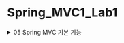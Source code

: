 # Spring_MVC1_Lab1

<details>
<summary>05 Spring MVC 기본 기능 </summary>
<div markdown="1">

## 프로젝트 생성
- packaging에서 Jar와 War의 차이
  - Jar: 내장 서버를 사용(톰캣) webapp 경로 사용하지 않음. 내장 서버 사용에 최적화 되어 있다. 요즈음은 주로 Jar사용
  - War: 내장 서버도 사용 가능하지만 주로 외부 서버에 빌드 파일을 올릴 때 사용

## Logging
- 로그에 대해 간단히 알아보자
- 이제 sout이 아닌 별도의 로깅 라이브러리를 사용하여 로그를 출력할 것
- 참고로 로그 관련 라이브러리도 많고, 깊게 들어가면 끝이 없기에 최소한의 사용 방법만 알아보자

### 로깅 라이브러리
- 스프링 부트 라이브러리를 사용하면 스프링 부트 로깅 라이브러리가 함께 포함된다.
- 스프링 부트 로깅 라이브러리는 기본으로 다음 로깅 라이브러리를 사용
  - SLF4J
  - Logback
- 여러 로그 라이브러리를 통합하여 (어댑터 패턴 등등) 사용할 수 있도록 인터페이스로 제공하는 것이 SLF4J
- Logback은 로그 라이브러리 (구현체) 실무에서 Logback 많이 사용한다

### 로그 선언, 호출

```java
package hello.springmvc.basic;

import lombok.extern.slf4j.Slf4j;
import org.springframework.web.bind.annotation.RequestMapping;
import org.springframework.web.bind.annotation.RestController;

@Slf4j
@RestController
public class LogTestController {

//    private final Logger log = LoggerFactory.getLogger(getClass());

    @RequestMapping("/log-test")
    public String logTest() {
        String name = "Spring";
        System.out.println("name = " + name);
        log.trace("trace log=" + name); //이렇게 쓰면 안된다 출력 안할 건데 선연산이 들어가버림
        log.debug("debug log={}", name);
        log.info("info log={}", name);
        log.warn("warn log={}", name);
        log.error("error log={}", name);

        log.info("info log={}", name);

        return "ok";
    }
}

```

- @RestController
  - @Controller는 반환 값이 String이면 뷰 이름으로 인식되어 뷰를 찾고 뷰가 렌더링 됨
  - @RestController는 반환 값으로 뷰를 찾는 것이 아니라 HTTP 메시지 바디에 바로 입력
  - @ResponseBody와 관련 있는데 뒤에서 더 자세히 볼 것임
- 로그의 출력 내용
  - 시간, 로그 레벨, 프로세스 ID, 쓰레드 명, 클래스 명, 로그 메시지
- 로그 레벨은 다음과 같다.
  - TRACE > DEBUG > INFO > WARN > ERROR
  - 로그 레벨 설정을 변경하며 노출 시킬 로그 레벨을 정할 수 있다.
  - 보통 개발 서버는 debug이상으로 심각한 로그를 출력
  - 운영 서버는 info 출력
- @Slf4j로 로그 선언 부분을 대체 할 수 있다. (롬복이 대신 써준다)

### 올바른 로그 사용법
- 선연산이 되지 않게 하자 
- log.debug("data=" + data)
  - 위와 같이 써도 로그 출력은 올바로 됨 하지만 debug로그를 노출시키지 않을 예정임에도 파라미터 연산이 먼저되어 서버의 자원을 잡아먹는다
  - 이렇게 쓰면 혼난다.
  - 다음과 같이 쓰자 log.debug("data = {}", data)
  - {}가 서식지정자 마냥 치환된다.

### 로그 사용시 장점
- 쓰레드 정보, 클래스 이름 같은 부가 정보를 함께 볼 수 있고 출력 모양을 조정 간으
- 로그 레벨에 따라 노출여부를 결정 가능
- 콘솔에만 아니라 파일, 네트워크 등 로그를 별도의 위치에 남길 수도 있음
- 특히 파일로 남길 때는 일별 특정 용량에 따라 로그를 분할하는 것도 가능
- 성능도 sout보다 파워풀하다 (내부 버퍼링, 멀티 쓰레드 등등)

## MappingController
- 몇가지를 짚고 코드로 넘어가서 url에 따라 컨트롤러가 매핑되어 동작하는 여러가지 방식을 체크하자
- 첫번째
  - /hello-basic
  - /hello-basic/
  - 스프링 부트 3.0이전은 위의 두 url을 다른 url로 인식
  - 스프링 부트 3.0이후에는 다른 url로 인식
- 두번째
  - @RequestMapping에 method 속성으로 HTTP 메서드를 지정하지 않으면 HTTP 메서드와 무관하게 호출
  - 모두 허용한다.
- 이제 본격적으로 코드를 보자 

```java
package hello.springmvc.basic.requestmapping;

import org.slf4j.Logger;
import org.slf4j.LoggerFactory;
import org.springframework.http.MediaType;
import org.springframework.web.bind.annotation.*;

@RestController
public class MappingController {

    private Logger log = LoggerFactory.getLogger(getClass());

    //배열 형태도 가능 배열안에 있는 url에 컨트롤러 메서드를 매핑시킨다 
    //모든 형태의 메서드를 허용하지 않고 특정 형태만 허용하도록 method를 한정할 수 있다 
    @RequestMapping(value = {"/hello-basic", "/hello-go"}, method = RequestMethod.GET)
    public String helloBasic() {
        log.info("helloBasic");
        return "ok";
    }

    /**
     * 편리한 축약 애노테이션 (코드 보기)
     * 애노테이션을 살펴보면 우리가 써야할 코드를 대신 써주는 것을 확인 가능 
     * 편리한 축약이라고 표현한 이유 
     * @return
     * @GetMapping
     * @PostMapping
     * @PutMapping
     * @DeleteMapping
     * @PatchMapping
     */
    @GetMapping("/mapping-get-v2")
    public String mappingGetv2() {
        log.info("mapping-get-v2");
        return "ok";
    }

    /**
     * PathVariable 사용
     * 변수명이 같으면 생략 가능
     *
     * @PathVariable("userId") String data
     * @PathVariable String userId
     * @PathVariable("userId") String userId -> @PathVariable userId
     * /mapping/userA
     * url 자체에 값이 들어있는 형태
     * 경로 변수, pathVariable
     * 이거 진짜 많이 사용
     */
    @GetMapping("/mapping/{userId}")
    public String mappingPath(@PathVariable("userId") String data) {
        log.info("mappingPath userId={}", data);
        return "ok";
    }

    /**
     * PathVariable 사용 다중
     *
     * @param userId
     * @param orderId
     * @return
     */
    @GetMapping("/mapping/users/{userId}/orders/{orderId}")
    public String mappingPath(@PathVariable String userId, @PathVariable String orderId) {
        log.info("mappingPath userId={}, orderId={}", userId, orderId);
        return "ok";
    }

    /**
     * 파라미터로 추가 매핑
     * 특정 파라미터 정보가 있으면 호출 되는 메서드 만들기
     * params="mode",
     * params="!mode"
     * params="mode=debug"
     * params="mode!=debug"
     * params = {"mode=debug","data=good}
     * @return
     * 애노테이션에 들어있는 파라미터가 요청에 포함되어 있을 경우에만 메서드가 호출된다
     * mode=debug를 url에서 빼면 메서드 호출 안됨
     */
    @GetMapping(value = "/mapping-param", params = "mode=debug")
    public String mappingParam() {
        log.info("mappingParam");
        return "ok";
    }

    /**
     * 특정 헤더로 추가 매핑
     * 요청의 헤더에 mode=debug가 있어야 메서드가 호출된다.
     * headers="mode",
     * headers="!mode"
     * headers="mode=debug"
     * headers="mode!=debug" (! = )
     */
    @GetMapping(value = "/mapping-header", headers = "mode=debug")
    public String mappingHeader() {
        log.info("mappingHeader");
        return "ok";
    }

    /**
     * Content-Type 헤더 기반 추가 매핑 Media Type
     * consumes="application/json"
     * consumes="!application/json"
     * consumes="application/*"
     * consumes="*\/*"
     * MediaType.APPLICATION_JSON_VALUE
     */
    @PostMapping(value = "/mapping-consume", consumes = MediaType.APPLICATION_JSON_VALUE)
    public String mappingConsumes() {
        log.info("mappingConsumes");
        return "ok";
    }

    /**
     * Accept 헤더 기반 Media Type
     * 클라이언트가 요청할 때 나는 이런 데이터를 받아들일 수 있다고 헤더 정보를 남기면 그에 따라 추가적인 매핑을 하는 것
     * Accept는 클라이언트가 받아들일 수 있는,
     * produce는 서버가 반환하는 타입
     * produces = "text/html"
     * produces = "!text/html"
     * produces = "text/*"
     * produces = "*\/*"
     * MediaType.TEXT_HTML_VALUE
     */
    @PostMapping(value = "/mapping-produce", produces = MediaType.TEXT_HTML_VALUE)
    public String mappingProduces() {
        log.info("mappingProduces");
        return "ok";
    }
}

```

## 요청 매핑 -API 예시
- 회원 관리를 HTTP API로 만든다 생각하고 매핑을 어떻게 하는지 알아보자
```java
package hello.springmvc.basic.requestmapping;

import org.springframework.web.bind.annotation.*;

/**
 * 회원 목록 조회: GET /users
 * 회원 등록: POST /users
 * 회원 조회: GET /users/{userId}
 * 회원 수정: PATCH /users/{userId}
 * 회원 삭제: DELETE /users/{userId}
 */
@RequestMapping("/mapping/users") //리소스 계층화
@RestController
public class MappingClassController {

  public String user() {
    return "get users";
  }

  public String addUser() {
    return "post user";
  }

  @GetMapping("/{userId}")
  public String findUser(@PathVariable String userId) {
    return "get userId=" + userId;
  }

  @PatchMapping("/{userId}")
  public String update(@PathVariable String userId) {
    return "update userId=" + userId;
  }

  @DeleteMapping("/{userId}")
  public String deleteUser(@PathVariable String userId) {
    return "delete userId=" + userId;
  }


}
 
```

- 같은 url name도 http메서드에 따라 다르게 매핑되는 것을 확인 가능
- 클래스레벨 url과 메서드 레벨 url을 통해 자원의 계층화 가능 
- 보기 쉽고 쓰기 쉽다 
- 매핑 방법을 이해했으니 이제부터 HTTP 요청이 보내는 데이터들을 스프링 MVC로 어떻게 조회하는지 알아보자

## HTTP 요청 - 기본, 헤더 조회
- 애노테이션 기반의 스프링 컨트롤러는 다양한 파라미터를 지원한다.
- 이번 시간에는 HTTP 헤더 정보를 조회하는 방법을 알아보자

### RequestHeaderController
```java
package hello.springmvc.basic.request;

import jakarta.servlet.http.HttpServletRequest;
import jakarta.servlet.http.HttpServletResponse;
import lombok.extern.slf4j.Slf4j;
import org.springframework.http.HttpMethod;
import org.springframework.util.MultiValueMap;
import org.springframework.web.bind.annotation.CookieValue;
import org.springframework.web.bind.annotation.RequestHeader;
import org.springframework.web.bind.annotation.RequestMapping;
import org.springframework.web.bind.annotation.RestController;

import java.util.Locale;

@Slf4j
@RestController
public class RequestHeaderController {

  //스프링 애노테이션 기반 컨트롤러는 다양한 파라미터를 지원한다.
  @RequestMapping("/headers")
  public String headers(HttpServletRequest request,
                        HttpServletResponse response,
                        HttpMethod httpMethod, //GET, POST, DELETE 등등
                        Locale locale, //언어 정보
                        @RequestHeader MultiValueMap<String,String> headerMap, //헤더를 한번에 다 받는다. 맵에
                        @RequestHeader("host") String host, //헤더 하나만 가져오는
                        @CookieValue(value = "myCookie", required = false) String cookie) { //required의 디폴트는 true -> false로 하면 없어도 된다.

    log.info("request={}", request);
    log.info("response={}", response);
    log.info("httpMethod={}", httpMethod);
    log.info("locale={}", locale);
    log.info("headerMap={}", headerMap);
    log.info("header host={}", host);
    log.info("myCookie={}", cookie);
    return "ok";
  }
}

```
- 참고 MultiValueMap
  - Map과 유사한데, 하나의 키에 여러 값을 받을 수 있다.
  - HTTP header, HTTP 쿼리 파라미터와 같이 하나의 키에 여러 값을 받을 때 사용한다.
  - get하면 배열을 반환
  - key 하나에 매핑된 여러 value를 조회 가능  

## HTTP 요청 파라미터 - 쿼리 파라미터 HTML Form

### HTTP 요청 데이터 조회 개요
- 서블릿에서 학습했던 HTTP 요청 데이터를 조회 하는 방법을 다시 떠올려보자. 그리고 서블릿으로 학습했던 내용을 스프링이 얼마나 깔끔하고 효율적으로 바꾸어주는지 알아보자
- 우선 HTTP 요청 메시지를 통해 클라이언트에서 서버로 데이터를 전달하는 방법은 3가지라고 배운적이 있었다.
  - GET - 쿼리파라미터
    - /url?username=hello&age=20
    - 메시지 바디 없이 URL의 쿼리 파라미터에 데이터를 포함해서 전달하는 방식
    - 검색, 필터, 페이징등에서 많이 사용하는 방식이다.
  - POST - HTML Form
    - content-type:application/x-www-form-urlencoded
    - 메시지 바디에 쿼리파라미터 형식으로 전달 username=hello&age=20
    - 회원 가입, 상품 주문, HTML Form을 사용
  - HTTP message body에 데이터를 직접 담아서 요청
    - HTTP API에서 주로 사용, JSON, XML, TEXT
    - 데이터 형식은 주로 JSON 사용
    - POST, PUT, PATCH
- get 쿼리 파라미터 전송 방식이든 post html form 전송 방식이든 쿼리파라미터의 형식이 같음으로 Servlet Request로 구분없이 조회할 수 있던 것 기억하자
- 이것을 간단히 요청 파라미터 조회라 한다.
- 스프링에서 요청 파라미터를 조회하는 방법을 단계적으로 알아보자

```java
package hello.springmvc.basic.request;

import jakarta.servlet.http.HttpServletRequest;
import jakarta.servlet.http.HttpServletResponse;
import lombok.extern.slf4j.Slf4j;
import org.springframework.stereotype.Controller;
import org.springframework.web.bind.annotation.RequestMapping;

import java.io.IOException;

@Slf4j
@Controller
public class RequestParamController {

    @RequestMapping("/request-param-v1")
    public void requestParamV1(HttpServletRequest request, HttpServletResponse response) throws IOException {
        String username = request.getParameter("username");
        int age = Integer.parseInt(request.getParameter("age"));
        log.info("username={}, age={}", username, age);

        response.getWriter().write("ok");

    }
}

```
- Get 쿼리 파라미터 요청이든 HTML form 요청이든 구분없이 처리하는 것을 확인할 수 있다(servlet)

</div>
</details>